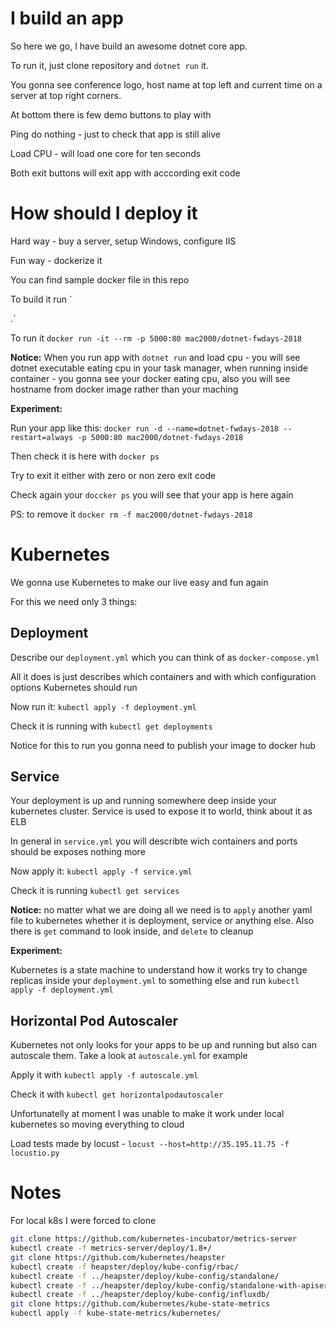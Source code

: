 # I build an app

So here we go, I have build an awesome dotnet core app.

To run it, just clone repository and `dotnet run` it.

You gonna see conference logo, host name at top left and current time on a server at top right corners.

At bottom there is few demo buttons to play with

Ping do nothing - just to check that app is still alive

Load CPU - will load one core for ten seconds

Both exit buttons will exit app with acccording exit code

# How should I deploy it

Hard way - buy a server, setup Windows, configure IIS

Fun way - dockerize it

You can find sample docker file in this repo

To build it run `

 .`

To run it `docker run -it --rm -p 5000:80 mac2000/dotnet-fwdays-2018`

**Notice:** When you run app with `dotnet run` and load cpu - you will see dotnet executable eating cpu in your task manager, when running inside container - you gonna see your docker eating cpu, also you will see hostname from docker image rather than your maching

**Experiment:**

Run your app like this: `docker run -d --name=dotnet-fwdays-2018 --restart=always -p 5000:80 mac2000/dotnet-fwdays-2018`

Then check it is here with `docker ps`

Try to exit it either with zero or non zero exit code

Check again your `doccker ps` you will see that your app is here again

PS: to remove it `docker rm -f mac2000/dotnet-fwdays-2018`

# Kubernetes

We gonna use Kubernetes to make our live easy and fun again

For this we need only 3 things:

## Deployment

Describe our `deployment.yml` which you can think of as `docker-compose.yml`

All it does is just describes which containers and with which configuration options Kubernetes should run

Now run it: `kubectl apply -f deployment.yml`

Check it is running with `kubectl get deployments`

Notice for this to run you gonna need to publish your image to docker hub

## Service

Your deployment is up and running somewhere deep inside your kubernetes cluster. Service is used to expose it to world, think about it as ELB

In general in `service.yml` you will describte wich containers and ports should be exposes nothing more

Now apply it: `kubectl apply -f service.yml`

Check it is running `kubectl get services`

**Notice:** no matter what we are doing all we need is to `apply` another yaml file to kubernetes whether it is deployment, service or anything else. Also there is `get` command to look inside, and `delete` to cleanup

**Experiment:**

Kubernetes is a state machine to understand how it works try to change replicas inside your `deployment.yml` to something else and run `kubectl apply -f deployment.yml`

## Horizontal Pod Autoscaler

Kubernetes not only looks for your apps to be up and running but also can autoscale them. Take a look at `autoscale.yml` for example

Apply it with `kubectl apply -f autoscale.yml`

Check it with `kubectl get horizontalpodautoscaler`

Unfortunatelly at moment I was unable to make it work under local kubernetes so moving everything to cloud

Load tests made by locust - `locust --host=http://35.195.11.75 -f locustio.py`

# Notes

For local k8s I were forced to clone

```sh
git clone https://github.com/kubernetes-incubator/metrics-server
kubectl create -f metrics-server/deploy/1.8+/
git clone https://github.com/kubernetes/heapster
kubectl create -f heapster/deploy/kube-config/rbac/
kubectl create -f ../heapster/deploy/kube-config/standalone/
kubectl create -f ../heapster/deploy/kube-config/standalone-with-apiserver/
kubectl create -f ../heapster/deploy/kube-config/influxdb/
git clone https://github.com/kubernetes/kube-state-metrics
kubectl apply -f kube-state-metrics/kubernetes/
```


